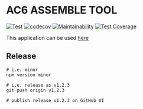 # AC6 ASSEMBLE TOOL

[![Test](https://github.com/tooppoo/ac6_assemble_tool/actions/workflows/test.yml/badge.svg?branch=main)](https://github.com/tooppoo/ac6_assemble_tool/actions/workflows/test.yml)
[![codecov](https://codecov.io/gh/tooppoo/ac6_assemble_tool/graph/badge.svg?token=ehRpqiJfjJ)](https://codecov.io/gh/tooppoo/ac6_assemble_tool)
[![Maintainability](https://api.codeclimate.com/v1/badges/59607212664e3f32e592/maintainability)](https://codeclimate.com/github/tooppoo/ac6-assemble-tool/maintainability)
[![Test Coverage](https://api.codeclimate.com/v1/badges/59607212664e3f32e592/test_coverage)](https://codeclimate.com/github/tooppoo/ac6-assemble-tool/test_coverage)

This application can be used [here](https://tooppoo.github.io/ac6_assemble_tool/)

## Release

```shell
# i.e. minor
npm version minor

# i.e. release as v1.2.3
git push origin v1.2.3

# publish release v1.2.3 on GitHub UI
```
